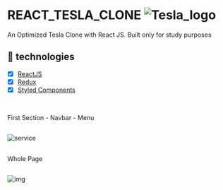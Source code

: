 # REACT_TESLA_CLONE ![Tesla_logo](https://user-images.githubusercontent.com/72607039/145508558-2eaff84c-7af9-43bc-99f1-ad19668b1c04.png)

An Optimized Tesla Clone with React JS. Built only for study purposes

## 🧪 technologies

- [x] [ReactJS](https://reactjs.org)
- [x] [Redux](https://redux.js.org/)
- [x] [Styled Components](https://styled-components.com/)

<br>

First Section - Navbar - Menu

##

![service](https://user-images.githubusercontent.com/72607039/145507645-7a5950ce-3014-4347-a4e8-72a57737aaf2.gif)

##

Whole Page

##

![img](https://user-images.githubusercontent.com/72607039/145511164-5a61c441-3add-4b2f-8266-8f9d937a2177.gif)
